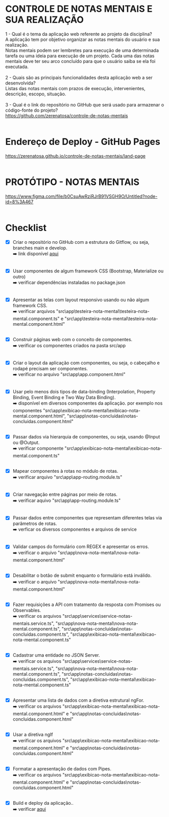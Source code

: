 # CONTROLE DE NOTAS MENTAIS E SUA REALIZAÇÃO

1 - Qual é o tema da aplicação web referente ao projeto da disciplina?<br />
    A aplicação tem por objetivo organizar as notas mentais do usuário e sua realização.<br />
    Notas mentais podem ser lembretes para execução de uma determinada tarefa ou uma ideia para execução de um projeto. Cada uma das notas mentais deve ter seu arco concluído para que o usuário saiba se ela foi executada.<br /><br />
2 - Quais são as principais funcionalidades desta aplicação web a ser desenvolvida?<br />
    Listas das notas mentais com prazos de execução, intervenientes, descrição, escopo, situação.<br /><br />
3 - Qual é o link do repositório no GitHub que será usado para armazenar o código-fonte do projeto?<br />
    https://github.com/zerenatosa/controle-de-notas-mentais<br /><br />

# Endereço de Deploy - GitHub Pages
  https://zerenatosa.github.io/controle-de-notas-mentais/land-page<br /><br />
  
# PROTÓTIPO - NOTAS MENTAIS
https://www.figma.com/file/b0CsuAwRziRJrB91VSGH9O/Untitled?node-id=8%3A467<br /><br />


# Checklist

- [x] Criar o repositório no GitHub com a estrutura do Gitflow, ou seja, branches main e develop. <br />
      :arrow_right: link disponível <a href='https://github.com/zerenatosa/controle-de-notas-mentais' target="_blank" >aqui</a> <br /><br />
      
- [x] Usar componentes de algum framework CSS (Bootstrap, Materialize ou outro) <br />
      :arrow_right: verificar dependências instaladas no package.json <br /><br />
      
- [x] Apresentar as telas com layout responsivo usando ou não algum framework CSS.<br />
      :arrow_right: verificar arquivos "src\app\testeira-nota-mental\testeira-nota-mental.component.ts" e "src\app\testeira-nota-mental\testeira-nota-mental.component.html"<br /><br />
      
- [x] Construir páginas web com o conceito de componentes.<br />
      :arrow_right: verificar os componentes criados na pasta src/app<br /><br />
      
- [x] Criar o layout da aplicação com componentes, ou seja, o cabeçalho e rodapé precisam ser componentes.<br />
      :arrow_right: verificar no arquivo "src\app\app.component.html"<br /><br />
      
- [x] Usar pelo menos dois tipos de data-binding (Interpolation, Property Binding, Event Binding e Two Way Data Binding).<br />
      :arrow_right: disponível em diversos componentes da aplicação. por exemplo nos componentes "src\app\exibicao-nota-mental\exibicao-nota-mental.component.html", "src\app\notas-concluidas\notas-concluidas.component.html"<br /><br />
      
- [x] Passar dados via hierarquia de componentes, ou seja, usando @Input ou @Output.<br />
      :arrow_right: verificar componente "src\app\exibicao-nota-mental\exibicao-nota-mental.component.ts"<br /><br />
      
- [x] Mapear componentes à rotas no módulo de rotas.<br />
      :arrow_right: verificar arquivo "src\app\app-routing.module.ts"<br /><br />
      
- [x] Criar navegação entre páginas por meio de rotas.<br />
      :arrow_right: verificar aquivo "src\app\app-routing.module.ts"<br /><br />
      
- [x] Passar dados entre componentes que representam diferentes telas via parâmetros de rotas.<br />
      :arrow_right: verficar os diversos componentes e arquivos de service<br /><br />
      
- [x] Validar campos do formulário com REGEX e apresentar os erros.<br />
      :arrow_right: verificar o arquivo "src\app\nova-nota-mental\nova-nota-mental.component.html"<br /><br />
      
- [x] Desabilitar o botão de submit enquanto o formulário está inválido.<br />
      :arrow_right: verificar o arquivo "src\app\nova-nota-mental\nova-nota-mental.component.html"<br /><br />
      
- [x] Fazer requisições a API com tratamento da resposta com Promises ou Observables.<br />
      :arrow_right: verificar os arquivos "src\app\services\service-notas-mentais.service.ts", "src\app\nova-nota-mental\nova-nota-mental.component.ts", "src\app\notas-concluidas\notas-concluidas.component.ts", "src\app\exibicao-nota-mental\exibicao-nota-mental.component.ts"<br /><br />
      
- [x] Cadastrar uma entidade no JSON Server.<br />
      :arrow_right: verificar os arquivos "src\app\services\service-notas-mentais.service.ts", "src\app\nova-nota-mental\nova-nota-mental.component.ts", "src\app\notas-concluidas\notas-concluidas.component.ts", "src\app\exibicao-nota-mental\exibicao-nota-mental.component.ts"<br /><br />
      
- [x] Apresentar uma lista de dados com a diretiva estrutural ngFor.<br />
      :arrow_right: verificar os arquivos "src\app\exibicao-nota-mental\exibicao-nota-mental.component.html" e "src\app\notas-concluidas\notas-concluidas.component.html"<br /><br />
      
- [x] Usar a diretiva ngIf<br />
      :arrow_right: verificar os arquivos "src\app\exibicao-nota-mental\exibicao-nota-mental.component.html" e "src\app\notas-concluidas\notas-concluidas.component.html"<br /><br />
      
- [x] Formatar a apresentação de dados com Pipes.<br />
      :arrow_right: verificar os arquivos "src\app\exibicao-nota-mental\exibicao-nota-mental.component.html" e "src\app\notas-concluidas\notas-concluidas.component.html"<br /><br />
      
- [x] Build e deploy da aplicação..<br />
      :arrow_right: verificar <a href="https://zerenatosa.github.io/controle-de-notas-mentais/land-page">aqui</a><br /><br />

